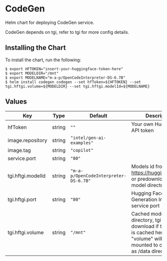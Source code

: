 # CodeGen

Helm chart for deploying CodeGen service.

CodeGen depends on tgi, refer to tgi for more config details.

## Installing the Chart

To install the chart, run the following:

```console
$ export HFTOKEN="insert-your-huggingface-token-here"
$ export MODELDIR="/mnt"
$ export MODELNAME="m-a-p/OpenCodeInterpreter-DS-6.7B"
$ helm install codegen codegen --set hfToken=${HFTOKEN} --set tgi.hftgi.volume=${MODELDIR} --set tgi.hftgi.modelId=${MODELNAME}
```

## Values

| Key               | Type   | Default                               | Description                                                                                                                              |
| ----------------- | ------ | ------------------------------------- | ---------------------------------------------------------------------------------------------------------------------------------------- |
| hfToken           | string | `""`                                  | Your own Hugging Face API token                                                                                                          |
| image.repository  | string | `"intel/gen-ai-examples"`             |                                                                                                                                          |
| image.tag         | string | `"copilot"`                           |                                                                                                                                          |
| service.port      | string | `"80"`                                |                                                                                                                                          |
| tgi.hftgi.modelId | string | `"m-a-p/OpenCodeInterpreter-DS-6.7B"` | Models id from https://huggingface.co/, or predownloaded model directory                                                                 |
| tgi.hftgi.port    | string | `"80"`                                | Hugging Face Text Generation Inference service port                                                                                      |
| tgi.hftgi.volume  | string | `"/mnt"`                              | Cached models directory, tgi will not download if the model is cached here. The "volume" will be mounted to container as /data directory |
